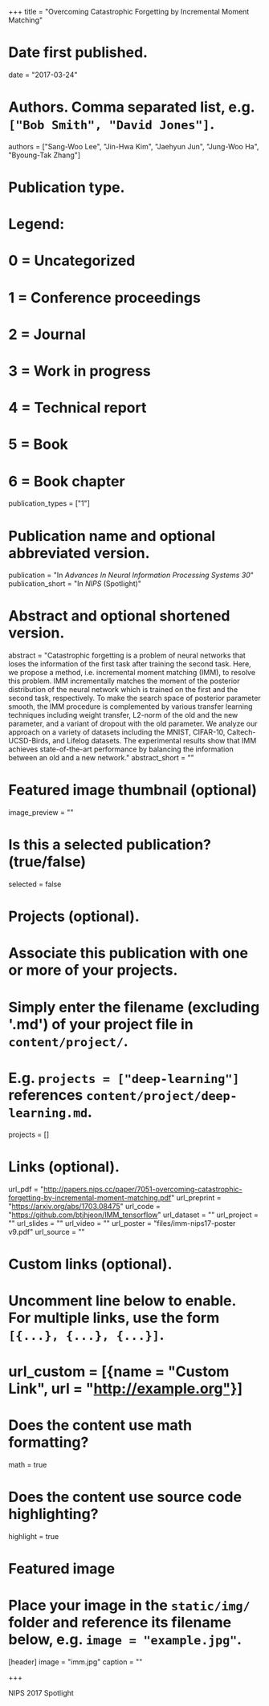 +++
title = "Overcoming Catastrophic Forgetting by Incremental Moment Matching"

# Date first published.
date = "2017-03-24"

# Authors. Comma separated list, e.g. `["Bob Smith", "David Jones"]`.
authors = ["Sang-Woo Lee", "Jin-Hwa Kim", "Jaehyun Jun", "Jung-Woo Ha", "Byoung-Tak Zhang"]

# Publication type.
# Legend:
# 0 = Uncategorized
# 1 = Conference proceedings
# 2 = Journal
# 3 = Work in progress
# 4 = Technical report
# 5 = Book
# 6 = Book chapter
publication_types = ["1"]

# Publication name and optional abbreviated version.
publication = "In *Advances In Neural Information Processing Systems 30*"
publication_short = "In *NIPS* (Spotlight)"

# Abstract and optional shortened version.
abstract = "Catastrophic forgetting is a problem of neural networks that loses the information of the first task after training the second task. Here, we propose a method, i.e. incremental moment matching (IMM), to resolve this problem. IMM incrementally matches the moment of the posterior distribution of the neural network which is trained on the first and the second task, respectively. To make the search space of posterior parameter smooth, the IMM procedure is complemented by various transfer learning techniques including weight transfer, L2-norm of the old and the new parameter, and a variant of dropout with the old parameter. We analyze our approach on a variety of datasets including the MNIST, CIFAR-10, Caltech-UCSD-Birds, and Lifelog datasets. The experimental results show that IMM achieves state-of-the-art performance by balancing the information between an old and a new network."
abstract_short = ""

# Featured image thumbnail (optional)
image_preview = ""

# Is this a selected publication? (true/false)
selected = false

# Projects (optional).
#   Associate this publication with one or more of your projects.
#   Simply enter the filename (excluding '.md') of your project file in `content/project/`.
#   E.g. `projects = ["deep-learning"]` references `content/project/deep-learning.md`.
projects = []

# Links (optional).
url_pdf = "http://papers.nips.cc/paper/7051-overcoming-catastrophic-forgetting-by-incremental-moment-matching.pdf"
url_preprint = "https://arxiv.org/abs/1703.08475"
url_code = "https://github.com/btjhjeon/IMM_tensorflow"
url_dataset = ""
url_project = ""
url_slides = ""
url_video = ""
url_poster = "files/imm-nips17-poster v9.pdf"
url_source = ""

# Custom links (optional).
#   Uncomment line below to enable. For multiple links, use the form `[{...}, {...}, {...}]`.
# url_custom = [{name = "Custom Link", url = "http://example.org"}]

# Does the content use math formatting?
math = true

# Does the content use source code highlighting?
highlight = true

# Featured image
# Place your image in the `static/img/` folder and reference its filename below, e.g. `image = "example.jpg"`.
[header]
image = "imm.jpg"
caption = ""

+++

NIPS 2017 Spotlight
